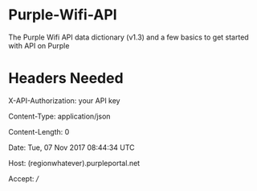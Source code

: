 # Purple-Wifi-API
The Purple Wifi API data dictionary (v1.3) and a few basics to get started with API on Purple


# Headers Needed

X-API-Authorization:  your API key

Content-Type:         application/json

Content-Length:       0

Date:                 Tue, 07 Nov 2017 08:44:34 UTC

Host:                 (regionwhatever).purpleportal.net

Accept:               */*
